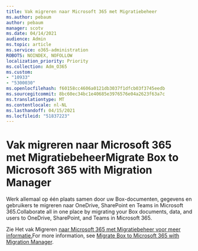 ```yaml
---
title: Vak migreren naar Microsoft 365 met Migratiebeheer
ms.author: pebaum
author: pebaum
manager: scotv
ms.date: 04/14/2021
audience: Admin
ms.topic: article
ms.service: o365-administration
ROBOTS: NOINDEX, NOFOLLOW
localization_priority: Priority
ms.collection: Adm_O365
ms.custom:
- "10933"
- "5300030"
ms.openlocfilehash: f60158cc4606a0121db3037f1dfcb03f3745eedb
ms.sourcegitcommit: 8bc60ec34bc1e40685e3976576e04a2623f63a7c
ms.translationtype: MT
ms.contentlocale: nl-NL
ms.lasthandoff: 04/15/2021
ms.locfileid: "51837223"
---
```

# <a name="migrate-box-to-microsoft-365-with-migration-manager"></a><span data-ttu-id="85971-102">Vak migreren naar Microsoft 365 met Migratiebeheer</span><span class="sxs-lookup"><span data-stu-id="85971-102">Migrate Box to Microsoft 365 with Migration Manager</span></span>

<span data-ttu-id="85971-103">Werk allemaal op één plaats samen door uw Box-documenten, gegevens en gebruikers te migreren naar OneDrive, SharePoint en Teams in Microsoft 365.</span><span class="sxs-lookup"><span data-stu-id="85971-103">Collaborate all in one place by migrating your Box documents, data, and users to OneDrive, SharePoint, and Teams in Microsoft 365.</span></span>

<span data-ttu-id="85971-104">Zie Het vak Migreren [naar Microsoft 365 met Migratiebeheer voor meer informatie.](https://docs.microsoft.com/sharepointmigration/mm-box-overview)</span><span class="sxs-lookup"><span data-stu-id="85971-104">For more information, see [Migrate Box to Microsoft 365 with Migration Manager](https://docs.microsoft.com/sharepointmigration/mm-box-overview).</span></span>